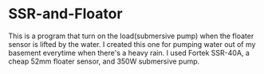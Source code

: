 # SSR-and-Floator
This is a program that turn on the load(submersive pump) when the floater sensor is lifted by the water. I created this one for pumping water out of my basement everytime when there's a heavy rain. I used Fortek SSR-40A, a cheap 52mm floater sensor, and 350W submersive pump.
